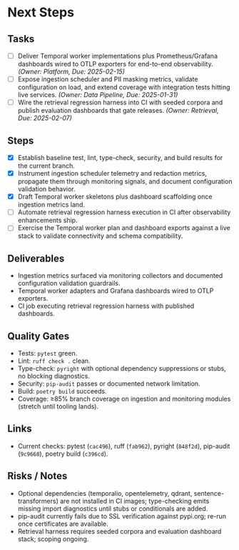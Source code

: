 # Next Steps

## Tasks
- [ ] Deliver Temporal worker implementations plus Prometheus/Grafana dashboards wired to OTLP exporters for end-to-end observability. *(Owner: Platform, Due: 2025-02-15)*
- [ ] Expose ingestion scheduler and PII masking metrics, validate configuration on load, and extend coverage with integration tests hitting live services. *(Owner: Data Pipeline, Due: 2025-01-31)*
- [ ] Wire the retrieval regression harness into CI with seeded corpora and publish evaluation dashboards that gate releases. *(Owner: Retrieval, Due: 2025-02-07)*

## Steps
- [x] Establish baseline test, lint, type-check, security, and build results for the current branch.
- [x] Instrument ingestion scheduler telemetry and redaction metrics, propagate them through monitoring signals, and document configuration validation behavior.
- [x] Draft Temporal worker skeletons plus dashboard scaffolding once ingestion metrics land.
- [ ] Automate retrieval regression harness execution in CI after observability enhancements ship.
- [ ] Exercise the Temporal worker plan and dashboard exports against a live stack to validate connectivity and schema compatibility.

## Deliverables
- Ingestion metrics surfaced via monitoring collectors and documented configuration validation guardrails.
- Temporal worker adapters and Grafana dashboards wired to OTLP exporters.
- CI job executing retrieval regression harness with published dashboards.

## Quality Gates
- Tests: `pytest` green.
- Lint: `ruff check .` clean.
- Type-check: `pyright` with optional dependency suppressions or stubs, no blocking diagnostics.
- Security: `pip-audit` passes or documented network limitation.
- Build: `poetry build` succeeds.
- Coverage: ≥85% branch coverage on ingestion and monitoring modules (stretch until tooling lands).

## Links
- Current checks: pytest (`cac496`), ruff (`fab962`), pyright (`848f2d`), pip-audit (`9c9668`), poetry build (`c396cd`).

## Risks / Notes
- Optional dependencies (temporalio, opentelemetry, qdrant, sentence-transformers) are not installed in CI images; type-checking emits missing import diagnostics until stubs or conditionals are added.
- pip-audit currently fails due to SSL verification against pypi.org; re-run once certificates are available.
- Retrieval harness requires seeded corpora and evaluation dashboard stack; scoping ongoing.

